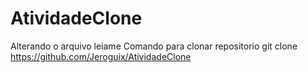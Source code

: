 # AtividadeClone
Alterando o arquivo leiame
Comando para clonar repositorio git clone https://github.com/Jeroguix/AtividadeClone